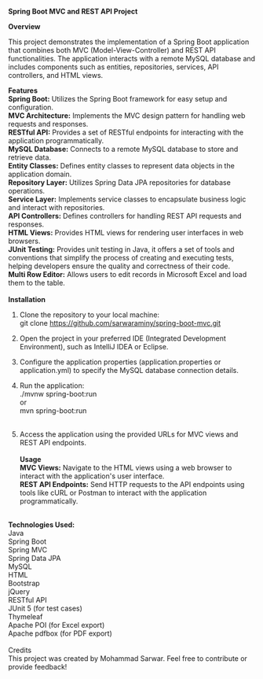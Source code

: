 <b>Spring Boot MVC and REST API Project</b>

<b>Overview</b>

This project demonstrates the implementation of a Spring Boot application that combines both MVC (Model-View-Controller) and REST API functionalities. The application interacts with a remote MySQL database and includes components such as entities, repositories, services, API controllers, and HTML views.<br />

<b>Features</b><br />
<b>Spring Boot:</b> Utilizes the Spring Boot framework for easy setup and configuration.<br />
<b>MVC Architecture:</b> Implements the MVC design pattern for handling web requests and responses.<br />
<b>RESTful API:</b> Provides a set of RESTful endpoints for interacting with the application programmatically.<br />
<b>MySQL Database:</b> Connects to a remote MySQL database to store and retrieve data.<br />
<b>Entity Classes:</b> Defines entity classes to represent data objects in the application domain.<br />
<b>Repository Layer:</b> Utilizes Spring Data JPA repositories for database operations.<br />
<b>Service Layer:</b> Implements service classes to encapsulate business logic and interact with repositories.<br />
<b>API Controllers:</b> Defines controllers for handling REST API requests and responses.<br />
<b>HTML Views:</b> Provides HTML views for rendering user interfaces in web browsers.<br />
<b>JUnit Testing:</b> Provides unit testing in Java, it offers a set of tools and conventions that simplify the process of creating and executing tests, helping developers ensure the quality and correctness of their code.<br />
<b>Multi Row Editor:</b> Allows users to edit records in Microsoft Excel and load them to the table.<br /><br />
<b>Installation</b><br />
1. Clone the repository to your local machine:<br />
git clone https://github.com/sarwaraminy/spring-boot-mvc.git<br />

2. Open the project in your preferred IDE (Integrated Development Environment), such as IntelliJ IDEA or Eclipse.<br />
3. Configure the application properties (application.properties or application.yml) to specify the MySQL database connection details.<br />
4. Run the application:<br />
./mvnw spring-boot:run<br />
or<br />
mvn spring-boot:run<br /><br />
5. Access the application using the provided URLs for MVC views and REST API endpoints.<br /><br />
<b>Usage</b><br />
<b>MVC Views:</b> Navigate to the HTML views using a web browser to interact with the application's user interface.<br />
<b>REST API Endpoints:</b> Send HTTP requests to the API endpoints using tools like cURL or Postman to interact with the application programmatically.<br />
<br />
<b>Technologies Used:</b><br />
Java<br />
Spring Boot<br />
Spring MVC<br />
Spring Data JPA<br />
MySQL<br />
HTML<br />
Bootstrap<br />
jQuery<br />
RESTful API<br />
JUnit 5 (for test cases)<br />
Thymeleaf<br />
Apache POI (for Excel export)<br />
Apache pdfbox (for PDF export)<br />
<br />
Credits<br />
This project was created by Mohammad Sarwar. Feel free to contribute or provide feedback!<br />
